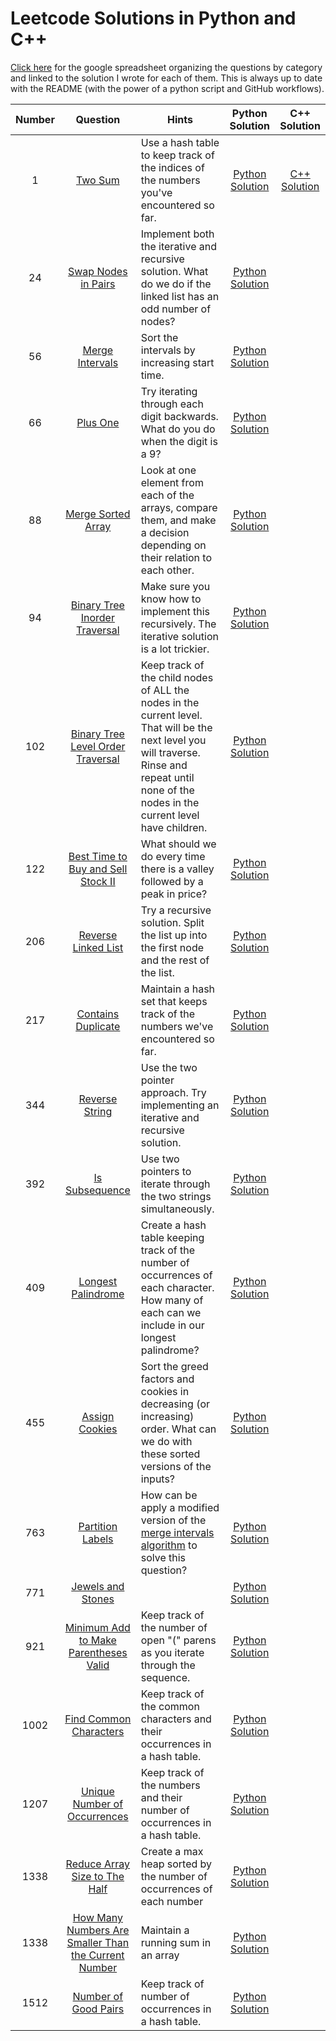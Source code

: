 # Leetcode Solutions in Python and C++
[Click here](https://docs.google.com/spreadsheets/d/1EmRVQ2KEknTREwNd4-2qbSzScHMvgzDT0yGGT5u-yA8/edit?usp=sharing) for the google spreadsheet
organizing the questions by category and linked to the solution I wrote for each of them. This is always up to date with the README (with the power of a python script and GitHub workflows).

| Number | Question | Hints | Python Solution | C++ Solution |
|:------:|:--------:|-------|:---------------:|:------------:|
| 1 |[Two Sum](https://leetcode.com/problems/two-sum/) | Use a hash table to keep track of the indices of the numbers you've encountered so far. | [Python Solution](https://github.com/codethecoffee/leetcode-solutions/blob/master/python_solutions/0001_two_sum.py)  | [C++ Solution](https://github.com/codethecoffee/leetcode-solutions/blob/master/c%2B%2B_solutions/0001_two_sum.cpp) |
| 24 | [Swap Nodes in Pairs](https://leetcode.com/problems/swap-nodes-in-pairs/) | Implement both the iterative and recursive solution. What do we do if the linked list has an odd number of nodes? | [Python Solution](https://github.com/codethecoffee/leetcode-solutions/blob/master/python_solutions/0024_swap_nodes_in_pairs.py) | |
| 56 |[Merge Intervals](https://leetcode.com/problems/merge-intervals/)| Sort the intervals by increasing start time. |[Python Solution](https://github.com/codethecoffee/leetcode-solutions/blob/master/python_solutions/0056_merge_intervals.py) | |
| 66 | [Plus One](https://leetcode.com/problems/plus-one/) |  Try iterating through each digit backwards. What do you do when the digit is a 9? | [Python Solution](https://github.com/codethecoffee/leetcode-solutions/blob/master/python_solutions/0066_plus_one.py)| |
| 88 | [Merge Sorted Array](https://leetcode.com/problems/merge-sorted-array/) | Look at one element from each of the arrays, compare them, and make a decision depending on their relation to each other. | [Python Solution](https://github.com/codethecoffee/leetcode-solutions/blob/master/python_solutions/0088_merge_sorted_arrays.py)| |
| 94 | [Binary Tree Inorder Traversal](https://leetcode.com/problems/binary-tree-inorder-traversal/) | Make sure you know how to implement this recursively. The iterative solution is a lot trickier. | [Python Solution](https://github.com/codethecoffee/leetcode-solutions/blob/74ae6c933f170aa828fe2d9833a55ff98a3e6642/python_solutions/0094_binary_tree_inorder_traversal.py)| |
| 102 | [Binary Tree Level Order Traversal](https://leetcode.com/problems/binary-tree-level-order-traversal/) | Keep track of the child nodes of ALL the nodes in the current level. That will be the next level you will traverse. Rinse and repeat until none of the nodes in the current level have children. | [Python Solution](https://github.com/codethecoffee/leetcode-solutions/blob/master/python_solutions/0122_best_time_to_buy_and_sell_stock_II.py) | |
| 122 | [Best Time to Buy and Sell Stock II](https://leetcode.com/problems/best-time-to-buy-and-sell-stock-ii/solution/) | What should we do every time there is a valley followed by a peak in price? | [Python Solution](https://github.com/codethecoffee/leetcode-solutions/blob/master/python_solutions/0122_best_time_to_buy_and_sell_stock_II.py) | |
| 206 | [Reverse Linked List](https://leetcode.com/problems/reverse-linked-list/) | Try a recursive solution. Split the list up into the first node and the rest of the list. | [Python Solution](https://github.com/codethecoffee/leetcode-solutions/blob/master/python_solutions/0206_reverse_linked_list.py) | |
| 217 | [Contains Duplicate](https://leetcode.com/problems/contains-duplicate/) | Maintain a hash set that keeps track of the numbers we've encountered so far. | [Python Solution](https://github.com/codethecoffee/leetcode-solutions/blob/master/python_solutions/0217_contains_duplicate.py) | |
| 344 | [Reverse String](https://leetcode.com/problems/reverse-string) | Use the two pointer approach. Try implementing an iterative and recursive solution. | [Python Solution](https://github.com/codethecoffee/leetcode-solutions/blob/master/python_solutions/0344_reverse_string.py)| |
| 392 | [Is Subsequence](https://leetcode.com/problems/is-subsequence/) | Use two pointers to iterate through the two strings simultaneously. | [Python Solution](https://github.com/codethecoffee/leetcode-solutions/blob/master/python_solutions/0392_is_subsequence.py)| |
| 409 | [Longest Palindrome](https://leetcode.com/problems/longest-palindrome/) | Create a hash table keeping track of the number of occurrences of each character. How many of each can we include in our longest palindrome? | [Python Solution](https://github.com/codethecoffee/leetcode-solutions/blob/master/python_solutions/0409_longest_palindrome.py)| |
| 455 | [Assign Cookies](https://leetcode.com/problems/assign-cookies/) | Sort the greed factors and cookies in decreasing (or increasing) order. What can we do with these sorted versions of the inputs? | [Python Solution](https://github.com/codethecoffee/leetcode-solutions/blob/master/python_solutions/0455_assign_cookies.py)| |
| 763 | [Partition Labels](https://leetcode.com/problems/partition-labels/) | How can be apply a modified version of the [merge intervals algorithm](https://leetcode.com/problems/merge-intervals/) to solve this question? | [Python Solution](https://github.com/codethecoffee/leetcode-solutions/blob/master/python_solutions/0763_partition_labels.py)| |
| 771 | [Jewels and Stones](https://leetcode.com/problems/jewels-and-stones/) | | [Python Solution](https://github.com/codethecoffee/leetcode-solutions/blob/master/python_solutions/0771_jewels_and_stones.py)| |
| 921 | [Minimum Add to Make Parentheses Valid](https://leetcode.com/problems/minimum-add-to-make-parentheses-valid/) | Keep track of the number of open "(" parens as you iterate through the sequence. | [Python Solution](https://github.com/codethecoffee/leetcode-solutions/blob/master/python_solutions/0921_minimum_add_to_make_parentheses_valid.py)| |
| 1002 | [Find Common Characters](https://leetcode.com/problems/find-common-characters/) | Keep track of the common characters and their occurrences in a hash table. | [Python Solution](https://github.com/codethecoffee/leetcode-solutions/blob/master/python_solutions/1002_find_common_characters.py)| |
| 1207 | [Unique Number of Occurrences](https://leetcode.com/problems/unique-number-of-occurrences/) | Keep track of the numbers and their number of occurrences in a hash table. | [Python Solution](https://github.com/codethecoffee/leetcode-solutions/blob/master/python_solutions/1207_unique_number_of_occurences.py)| |
| 1338 | [Reduce Array Size to The Half](https://leetcode.com/problems/reduce-array-size-to-the-half/) | Create a max heap sorted by the number of occurrences of each number | [Python Solution](https://github.com/codethecoffee/leetcode-solutions/blob/master/python_solutions/1338_reduce_array_size_to_half.py)| |
| 1338 | [How Many Numbers Are Smaller Than the Current Number](https://leetcode.com/problems/how-many-numbers-are-smaller-than-the-current-number/) | Maintain a running sum in an array | [Python Solution](https://github.com/codethecoffee/leetcode-solutions/blob/master/python_solutions/1365_how_many_numbers_are_smaller_than_current_number.py)| |
| 1512 | [Number of Good Pairs](https://leetcode.com/problems/number-of-good-pairs/) | Keep track of number of occurrences in a hash table. | [Python Solution](https://github.com/codethecoffee/leetcode-solutions/blob/master/python_solutions/1512_number_of_good_pairs.py)| |